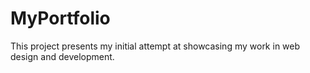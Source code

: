 # MyPortfolio
This project presents my initial attempt at showcasing my work in web design and development.
